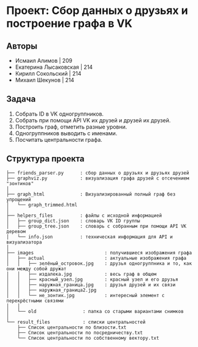 # Проект: Сбор данных о друзьях и построение графа в VK

## Авторы
- Исмаил Алимов | 209
- Екатерина Лысаковская | 214
- Кирилл Сокольский | 214
- Михаил Шекунов | 214

## Задача
1. Собрать ID в VK одногруппников.
2. Собрать при помощи API VK их друзей и друзей их друзей.
3. Построить граф, отметить разные уровни.
4. Одногруппников выводить с именами.
5. Посчитать центральности графа.

## Структура проекта

```plaintext
├── friends_parser.py      : сбор данных о друзьях и друзьях друзей
├── graphviz.py            : визуализация графа друзей с отсечением "зонтиков"
│
├── graph_html             : Визуализированный полный граф без упрощений
│   └── graph_trimmed.html
│
├── helpers_files          : файлы с исходной информацией
│   ├── group_dict.json    : словарь VK ID группы
│   ├── group_tree.json    : словарь с собранным при помощи API VK деревом
│   └── info.json          : техническая информация для API и визуализатора
│
├── images                          : получившиеся изображения графа
│   ├── actual                      : актуальные изображения графа
│   │   ├── зелёный_островок.jpg    : друзья одногруппника и то, как они между собой дружат
│   │   ├── издалека.jpg            : весь граф в общем
│   │   ├── красный_узел.jpg        : красный узел и его друзья
│   │   ├── наружная_граница.jpg    : друзья друзей и их связи
│   │   ├── наружная_граница2.jpg
│   │   └── не_зонтик.jpg           : интересный элемент с перекрёстными связями
│   │
│   └── old                 : папка со старыми вариантами снимков
│
└── result_files            : списки центральностей
    ├── Список центральности по близости.txt
    ├── Список центральности по посредничеству.txt
    └── Список центральности по собственному вектору.txt
